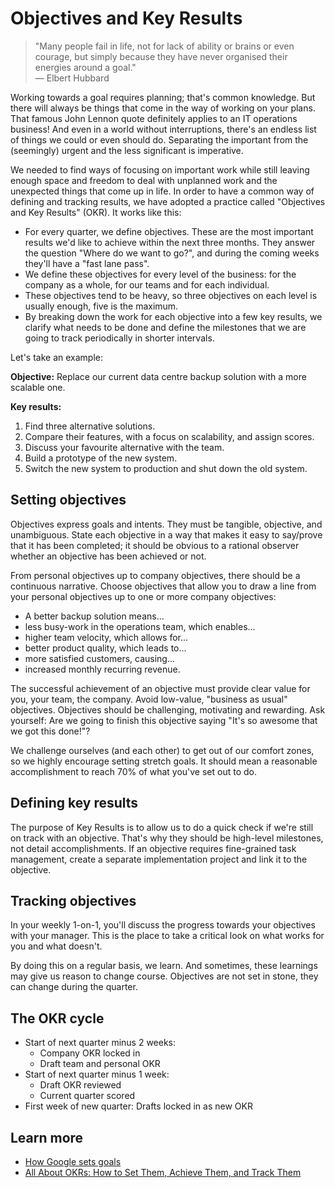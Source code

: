 # Objectives and Key Results

>"Many people fail in life, not for lack of ability or brains or even courage, but simply because they have never organised their energies around a goal."  
>— Elbert Hubbard

Working towards a goal requires planning; that's common knowledge. But there will always be things that come in the way of working on your plans. That famous John Lennon quote definitely applies to an IT operations business! And even in a world without interruptions, there's an endless list of things we could or even should do. Separating the important from the (seemingly) urgent and the less significant is imperative.

We needed to find ways of focusing on important work while still leaving enough space and freedom to deal with unplanned work and the unexpected things that come up in life. In order to have a common way of defining and tracking results, we have adopted a practice called "Objectives and Key Results" (OKR). It works like this:

* For every quarter, we define objectives. These are the most important results we'd like to achieve within the next three months. They answer the question "Where do we want to go?", and during the coming weeks they'll have a "fast lane pass".
* We define these objectives for every level of the business: for the company as a whole, for our teams and for each individual.
* These objectives tend to be heavy, so three objectives on each level is usually enough, five is the maximum.
* By breaking down the work for each objective into a few key results, we clarify what needs to be done and define the milestones that we are going to track periodically in shorter intervals.

Let's take an example:

**Objective:** Replace our current data centre backup solution with a more
scalable one.

**Key results:**

1. Find three alternative solutions.
1. Compare their features, with a focus on scalability, and assign scores.
1. Discuss your favourite alternative with the team.
1. Build a prototype of the new system.
1. Switch the new system to production and shut down the old system.


## Setting objectives

Objectives express goals and intents. They must be tangible, objective, and unambiguous. State each objective in a way that makes it easy to say/prove that it has been completed; it should be obvious to a rational observer whether an objective has been achieved or not.

From personal objectives up to company objectives, there should be a continuous narrative. Choose objectives that allow you to draw a line from your personal objectives up to one or more company objectives:

* A better backup solution means...
* less busy-work in the operations team, which enables...
* higher team velocity, which allows for...
* better product quality, which leads to...
* more satisfied customers, causing...
* increased monthly recurring revenue.

The successful achievement of an objective must provide clear value for you, your team, the company. Avoid low-value, "business as usual" objectives. Objectives should be challenging, motivating and rewarding. Ask yourself: Are we going to finish this objective saying "It's so awesome that we got this done!"?

We challenge ourselves (and each other) to get out of our comfort zones, so we highly encourage setting stretch goals. It should mean a reasonable accomplishment to reach 70% of what you've set out to do.


## Defining key results

The purpose of Key Results is to allow us to do a quick check if we're still on track with an objective. That's why they should be high-level milestones, not detail accomplishments. If an objective requires fine-grained task management, create a separate implementation project and link it to the objective.


## Tracking objectives

In your weekly 1-on-1, you'll discuss the progress towards your objectives with your manager. This is the place to take a critical look on what works for you and what doesn't.

By doing this on a regular basis, we learn. And sometimes, these learnings may give us reason to change course. Objectives are not set in stone, they can change during the quarter. 


## The OKR cycle

* Start of next quarter minus 2 weeks:
	* Company OKR locked in
	* Draft team and personal OKR
* Start of next quarter minus 1 week:
	* Draft OKR reviewed
	* Current quarter scored
* First week of new quarter: Drafts locked in as new OKR


## Learn more

* [How Google sets goals](https://www.youtube.com/watch?v=mJB83EZtAjc)
* [All About OKRs: How to Set Them, Achieve Them, and Track Them](http://blog.trello.com/okrs-set-achieve-track-trello/)
